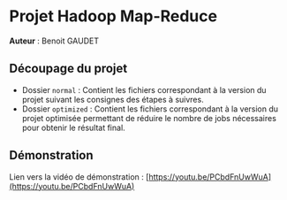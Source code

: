 # Projet Hadoop Map-Reduce

**Auteur** : Benoit GAUDET

## Découpage du projet

- Dossier `normal` : Contient les fichiers correspondant à la version du projet suivant les consignes des étapes à suivres.
- Dossier `optimized` : Contient les fichiers correspondant à la version du projet optimisée permettant de réduire le nombre de jobs nécessaires pour obtenir le résultat final.

## Démonstration

Lien vers la vidéo de démonstration : [https://youtu.be/PCbdFnUwWuA](https://youtu.be/PCbdFnUwWuA)
